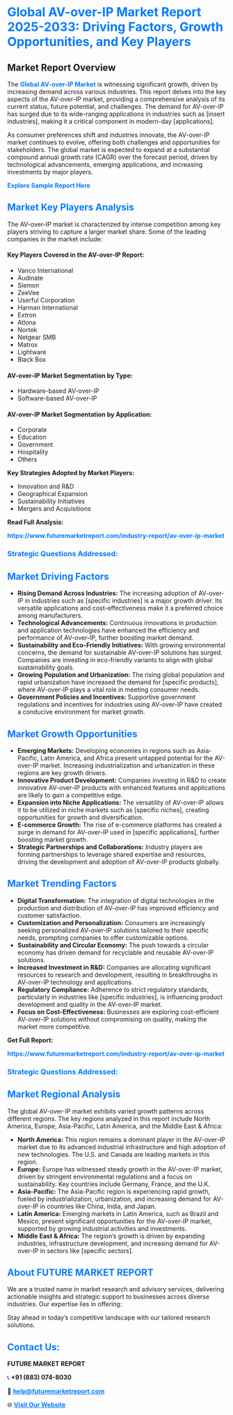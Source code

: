 <h1 style="color: #007BFF;">Global AV-over-IP Market Report 2025-2033: Driving Factors, Growth Opportunities, and Key Players</h1>

<section id="overview">
<h2>Market Report Overview</h2>
<p>The <a href="https://www.futuremarketreport.com/industry-report/av-over-ip-market" style="color: #007BFF; text-decoration: none;"><strong>Global AV-over-IP Market</strong></a> is witnessing significant growth, driven by increasing demand across various industries. This report delves into the key aspects of the AV-over-IP market, providing a comprehensive analysis of its current status, future potential, and challenges. The demand for AV-over-IP has surged due to its wide-ranging applications in industries such as [insert industries], making it a critical component in modern-day [applications].</p>
<p>As consumer preferences shift and industries innovate, the AV-over-IP market continues to evolve, offering both challenges and opportunities for stakeholders. The global market is expected to expand at a substantial compound annual growth rate (CAGR) over the forecast period, driven by technological advancements, emerging applications, and increasing investments by major players.</p>
</section>

<section id="overview">
<p><a href="https://www.futuremarketreport.com/request-sample/reportId=115844" style="color: #007BFF; text-decoration: none;"><strong>Explore Sample Report Here</strong></a></p>
</section>

<section id="key-players">
<h2 style="color: #007BFF;">Market Key Players Analysis</h2>
<p>The AV-over-IP market is characterized by intense competition among key players striving to capture a larger market share. Some of the leading companies in the market include:</p>
<h4>Key Players Covered in the AV-over-IP Report:</h4>
<ul><li>Vanco International</li><li>Audinate</li><li>Siemon</li><li>ZeeVee</li><li>Userful Corporation</li><li>Harman International</li><li>Extron</li><li>Atlona</li><li>Nortek</li><li>Netgear SMB</li><li>Matrox</li><li>Lightware</li><li>Black Box</li></ul>
<h4>AV-over-IP Market Segmentation by Type:</h4>
<ul><li>Hardware-based AV-over-IP</li><li>Software-based AV-over-IP</li></ul>

<h4>AV-over-IP Market Segmentation by Application:</h4>
<ul><li>Corporate</li><li>Education</li><li>Government</li><li>Hospitality</li><li>Others</li></ul>
<p><strong>Key Strategies Adopted by Market Players:</strong></p>
<ul>
<li>Innovation and R&D</li>
<li>Geographical Expansion</li>
<li>Sustainability Initiatives</li>
<li>Mergers and Acquisitions</li>
</ul>
</section>

<section>
<p><strong>Read Full Analysis: </strong></p><a href="https://www.futuremarketreport.com/industry-report/av-over-ip-market" style="color: #007BFF; text-decoration: none;"><strong>https://www.futuremarketreport.com/industry-report/av-over-ip-market</strong></a>
<h3 style="color: #007BFF;">Strategic Questions Addressed:</h3>
</section>

<section id="driving-factors">
<h2 style="color: #007BFF;">Market Driving Factors</h2>
<ul>
<li><strong>Rising Demand Across Industries:</strong> The increasing adoption of AV-over-IP in industries such as [specific industries] is a major growth driver. Its versatile applications and cost-effectiveness make it a preferred choice among manufacturers.</li>
<li><strong>Technological Advancements:</strong> Continuous innovations in production and application technologies have enhanced the efficiency and performance of AV-over-IP, further boosting market demand.</li>
<li><strong>Sustainability and Eco-Friendly Initiatives:</strong> With growing environmental concerns, the demand for sustainable AV-over-IP solutions has surged. Companies are investing in eco-friendly variants to align with global sustainability goals.</li>
<li><strong>Growing Population and Urbanization:</strong> The rising global population and rapid urbanization have increased the demand for [specific products], where AV-over-IP plays a vital role in meeting consumer needs.</li>
<li><strong>Government Policies and Incentives:</strong> Supportive government regulations and incentives for industries using AV-over-IP have created a conducive environment for market growth.</li>
</ul>
</section>

<section id="growth-opportunities">
<h2 style="color: #007BFF;">Market Growth Opportunities</h2>
<ul>
<li><strong>Emerging Markets:</strong> Developing economies in regions such as Asia-Pacific, Latin America, and Africa present untapped potential for the AV-over-IP market. Increasing industrialization and urbanization in these regions are key growth drivers.</li>
<li><strong>Innovative Product Development:</strong> Companies investing in R&D to create innovative AV-over-IP products with enhanced features and applications are likely to gain a competitive edge.</li>
<li><strong>Expansion into Niche Applications:</strong> The versatility of AV-over-IP allows it to be utilized in niche markets such as [specific niches], creating opportunities for growth and diversification.</li>
<li><strong>E-commerce Growth:</strong> The rise of e-commerce platforms has created a surge in demand for AV-over-IP used in [specific applications], further boosting market growth.</li>
<li><strong>Strategic Partnerships and Collaborations:</strong> Industry players are forming partnerships to leverage shared expertise and resources, driving the development and adoption of AV-over-IP products globally.</li>
</ul>
</section>

<section id="trending-factors">
<h2 style="color: #007BFF;">Market Trending Factors</h2>
<ul>
<li><strong>Digital Transformation:</strong> The integration of digital technologies in the production and distribution of AV-over-IP has improved efficiency and customer satisfaction.</li>
<li><strong>Customization and Personalization:</strong> Consumers are increasingly seeking personalized AV-over-IP solutions tailored to their specific needs, prompting companies to offer customizable options.</li>
<li><strong>Sustainability and Circular Economy:</strong> The push towards a circular economy has driven demand for recyclable and reusable AV-over-IP solutions.</li>
<li><strong>Increased Investment in R&D:</strong> Companies are allocating significant resources to research and development, resulting in breakthroughs in AV-over-IP technology and applications.</li>
<li><strong>Regulatory Compliance:</strong> Adherence to strict regulatory standards, particularly in industries like [specific industries], is influencing product development and quality in the AV-over-IP market.</li>
<li><strong>Focus on Cost-Effectiveness:</strong> Businesses are exploring cost-efficient AV-over-IP solutions without compromising on quality, making the market more competitive.</li>
</ul>
</section>

<section>
<p><strong>Get Full Report: </strong></p><a href="https://www.futuremarketreport.com/industry-report/av-over-ip-market" style="color: #007BFF; text-decoration: none;"><strong>https://www.futuremarketreport.com/industry-report/av-over-ip-market</strong></a>
<h3 style="color: #007BFF;">Strategic Questions Addressed:</h3>
</section>


<section id="regional-analysis">
<h2 style="color: #007BFF;">Market Regional Analysis</h2>
<p>The global AV-over-IP market exhibits varied growth patterns across different regions. The key regions analyzed in this report include North America, Europe, Asia-Pacific, Latin America, and the Middle East & Africa:</p>
<ul>
<li><strong>North America:</strong> This region remains a dominant player in the AV-over-IP market due to its advanced industrial infrastructure and high adoption of new technologies. The U.S. and Canada are leading markets in this region.</li>
<li><strong>Europe:</strong> Europe has witnessed steady growth in the AV-over-IP market, driven by stringent environmental regulations and a focus on sustainability. Key countries include Germany, France, and the U.K.</li>
<li><strong>Asia-Pacific:</strong> The Asia-Pacific region is experiencing rapid growth, fueled by industrialization, urbanization, and increasing demand for AV-over-IP in countries like China, India, and Japan.</li>
<li><strong>Latin America:</strong> Emerging markets in Latin America, such as Brazil and Mexico, present significant opportunities for the AV-over-IP market, supported by growing industrial activities and investments.</li>
<li><strong>Middle East & Africa:</strong> The region’s growth is driven by expanding industries, infrastructure development, and increasing demand for AV-over-IP in sectors like [specific sectors].</li>
</ul>
</section>

<footer>
<h2 style="color: #007BFF;">About FUTURE MARKET REPORT</h2>
<p>We are a trusted name in market research and advisory services, delivering actionable insights and strategic support to businesses across diverse industries. Our expertise lies in offering:</p>

<p>Stay ahead in today’s competitive landscape with our tailored research solutions.</p>

<h2 style="color: #007BFF;">Contact Us:</h2>
<p><strong>FUTURE MARKET REPORT</strong></p>
<p>📞 <strong>+91 (883) 074-8030</strong></p>
<p>📧 <strong><a href="mailto:help@futuremarketreport.com" style="color: #007BFF;">help@futuremarketreport.com</a></strong></p>
<p>🌐 <strong><a href="https://www.futuremarketreport.com/" style="color: #007BFF;">Visit Our Website</a></strong></p>
</footer>